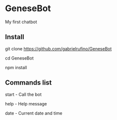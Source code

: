 # GeneseBot
My first chatbot

## Install

git clone https://github.com/gabrielrufino/GeneseBot

cd GeneseBot

npm install

## Commands list

start - Call the bot

help - Help message

date - Current date and time
